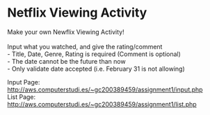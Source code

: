 <h1> Netflix Viewing Activity </h1>
<p> Make your own Newflix Viewing Activity!
<br><br>
Input what you watched, and give the rating/comment
<br>
- Title, Date, Genre, Rating is required (Comment is optional)
<br>
- The date cannot be the future than now
<br>
- Only validate date accepted (i.e. February 31 is not allowing)
</p>
<p> 
Input Page: <a href="http://aws.computerstudi.es/~gc200389459/assignment1/input.php" target="_blank"> http://aws.computerstudi.es/~gc200389459/assignment1/input.php </a> 
<br> 
List Page: <a href="http://aws.computerstudi.es/~gc200389459/assignment1/list.php" target="_blank"> http://aws.computerstudi.es/~gc200389459/assignment1/list.php </a> 
</p>